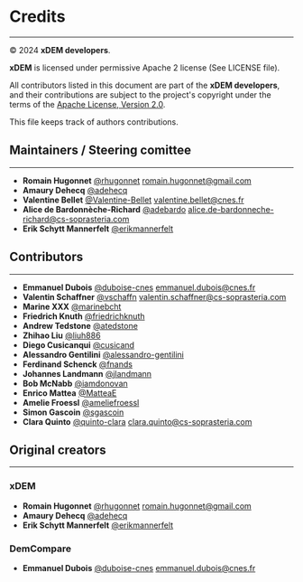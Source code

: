 # Credits

---
© 2024 **xDEM developers**.

**xDEM** is licensed under permissive Apache 2 license (See LICENSE file).

All contributors listed in this document are part of the **xDEM developers**, and their
contributions are subject to the project's copyright under the terms of the
[Apache License, Version 2.0](http://www.apache.org/licenses/LICENSE-2.0).

This file keeps track of authors contributions.

## Maintainers / Steering comittee

---

- **Romain Hugonnet** [@rhugonnet](https://github.com/rhugonnet) <romain.hugonnet@gmail.com>
- **Amaury Dehecq** [@adehecq](https://github.com/adehecq)
- **Valentine Bellet** [@Valentine-Bellet](https://github.com/valentine-bellet) <valentine.bellet@cnes.fr>
- **Alice de Bardonnèche-Richard** [@adebardo](https://github.com/adebardo) <alice.de-bardonneche-richard@cs-soprasteria.com>
- **Erik Schytt Mannerfelt** [@erikmannerfelt](https://github.com/erikmannerfelt)


## Contributors

---

- **Emmanuel Dubois** [@duboise-cnes](https://github.com/duboise-cnes) <emmanuel.dubois@cnes.fr>
- **Valentin Schaffner** [@vschaffn](https://github.com/vschaffn) <valentin.schaffner@cs-soprasteria.com>
- **Marine XXX** [@marinebcht](https://github.com/marinebcht)
- **Friedrich Knuth** [@friedrichknuth](https://github.com/friedrichknuth)
- **Andrew Tedstone** [@atedstone](https://github.com/atedstone)
- **Zhihao Liu** [@liuh886](https://github.com/liuh886)
- **Diego Cusicanqui** [@cusicand](https://github.com/cusicand)
- **Alessandro Gentilini** [@alessandro-gentilini](https://github.com/alessandro-gentilini)
- **Ferdinand Schenck** [@fnands](https://github.com/fnands)
- **Johannes Landmann** [@jlandmann](https://github.com/jlandmann)
- **Bob McNabb** [@iamdonovan](https://github.com/iamdonovan)
- **Enrico Mattea** [@MatteaE](https://github.com/MatteaE)
- **Amelie Froessl** [@ameliefroessl](https://github.com/ameliefroessl)
- **Simon Gascoin** [@sgascoin](https://github.com/sgascoin)
- **Clara Quinto** [@quinto-clara](https://github.com/quinto-clara) <clara.quinto@cs-soprasteria.com>

## Original creators

---

### xDEM

- **Romain Hugonnet** [@rhugonnet](https://github.com/rhugonnet) <romain.hugonnet@gmail.com>
- **Amaury Dehecq** [@adehecq](https://github.com/adehecq)
- **Erik Schytt Mannerfelt** [@erikmannerfelt](https://github.com/erikmannerfelt)

### DemCompare

- **Emmanuel Dubois** [@duboise-cnes](https://github.com/duboise-cnes) <emmanuel.dubois@cnes.fr>
